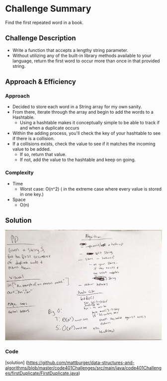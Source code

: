 # Challenge Summary
<!-- Short summary or background information -->
Find the first repeated word in a book.

## Challenge Description
<!-- Description of the challenge -->
- Write a function that accepts a lengthy string parameter.
- Without utilizing any of the built-in library methods available to your language, return the first word to occur more than once in that provided string.

## Approach & Efficiency
<!-- What approach did you take? Why? What is the Big O space/time for this approach? -->
### Approach
- Decided to store each word in a String array for my own sanity. 
- From there, iterate through the array and begin to add the words to a Hashtable.
  - Using a hashtable makes it conceptually simple to be able to track if and when a duplicate occurs
- Within the adding process, you'll check the key of your hashtable to see if there is a collision.
- If a collisions exists, check the value to see if it matches the incoming value to be added.
  - If so, return that value.
  - If not, add the value to the hashtable and keep on going.

### Complexity
- Time
  - Worst case: O(n^2) ( in the extreme case where every value is stored in one key.)
- Space
  - O(n)
## Solution
<!-- Embedded whiteboard image -->
![whiteboard](https://github.com/mattburger/data-structures-and-algorithms/blob/master/code401Challenges/src/main/resources/duplicate.jpg)
### Code
[solution] (https://github.com/mattburger/data-structures-and-algorithms/blob/master/code401Challenges/src/main/java/code401Challenges/firstDuplicate/FirstDuplicate.java)
